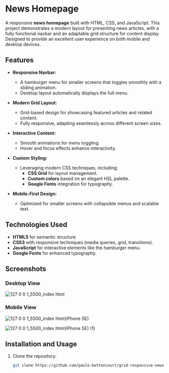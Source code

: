 # News Homepage

A responsive **news homepage** built with HTML, CSS, and JavaScript. This project demonstrates a modern layout for presenting news articles, with a fully functional navbar and an adaptable grid structure for content display. Designed to provide an excellent user experience on both mobile and desktop devices.

## Features

- **Responsive Navbar:**

  - A hamburger menu for smaller screens that toggles smoothly with a sliding animation.
  - Desktop layout automatically displays the full menu.

- **Modern Grid Layout:**

  - Grid-based design for showcasing featured articles and related content.
  - Fully responsive, adapting seamlessly across different screen sizes.

- **Interactive Content:**

  - Smooth animations for menu toggling.
  - Hover and focus effects enhance interactivity.

- **Custom Styling:**

  - Leveraging modern CSS techniques, including:
    - **CSS Grid** for layout management.
    - **Custom colors** based on an elegant HSL palette.
    - **Google Fonts** integration for typography.

- **Mobile-First Design:**
  - Optimized for smaller screens with collapsible menus and scalable text.

## Technologies Used

- **HTML5** for semantic structure.
- **CSS3** with responsive techniques (media queries, grid, transitions).
- **JavaScript** for interactive elements like the hamburger menu.
- **Google Fonts** for enhanced typography.

## Screenshots

### Desktop View

![127 0 0 1_5500_index html](https://github.com/user-attachments/assets/25d2d44e-4e7c-49b0-b253-e9ae527879f9)

### Mobile View

![127 0 0 1_5500_index html(iPhone SE)](https://github.com/user-attachments/assets/05f64906-0523-4994-b943-246f56807f51)

![127 0 0 1_5500_index html(iPhone SE) (1)](https://github.com/user-attachments/assets/46928004-8bfa-4e1e-8d38-90f319430723)

## Installation and Usage

1. Clone the repository:
   ```bash
   git clone https://github.com/paulo-bettencourt/grid-responsive-news-homepage.git
   ```
